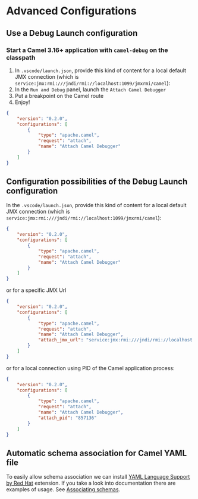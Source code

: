 # Advanced Configurations

## Use a Debug Launch configuration

### Start a Camel 3.16+ application with `camel-debug` on the classpath

1. In `.vscode/launch.json`, provide this kind of content for a local default JMX connection (which is `service:jmx:rmi:///jndi/rmi://localhost:1099/jmxrmi/camel`):
2. In the `Run and Debug` panel, launch the `Attach Camel Debugger`
3. Put a breakpoint on the Camel route
4. Enjoy!

```json
{   
    "version": "0.2.0",
    "configurations": [
        {
            "type": "apache.camel",
            "request": "attach",
            "name": "Attach Camel Debugger"
        }
    ]
}
```

## Configuration possibilities of the Debug Launch configuration

In the `.vscode/launch.json`, provide this kind of content for a local default JMX connection (which is `service:jmx:rmi:///jndi/rmi://localhost:1099/jmxrmi/camel`):

```json
{
    "version": "0.2.0",
    "configurations": [
        {
            "type": "apache.camel",
            "request": "attach",
            "name": "Attach Camel Debugger"
        }
    ]
}
```

or for a specific JMX Url

```json
{
    "version": "0.2.0",
    "configurations": [
        {
            "type": "apache.camel",
            "request": "attach",
            "name": "Attach Camel Debugger",
            "attach_jmx_url": "service:jmx:rmi:///jndi/rmi://localhost:1099/jmxrmi/camel"
        }
    ]
}
  ```

or for a local connection using PID of the Camel application process:

```json
{
    "version": "0.2.0",
    "configurations": [
        {
            "type": "apache.camel",
            "request": "attach",
            "name": "Attach Camel Debugger",
            "attach_pid": "857136"
        }
    ]
}
```

## Automatic schema association for Camel YAML file

To easily allow schema association we can install [YAML Language Support by Red Hat](https://marketplace.visualstudio.com/items?itemName=redhat.vscode-yaml) extension. If you take a look into documentation there are examples of usage. See [Associating schemas](https://github.com/redhat-developer/vscode-yaml?tab=readme-ov-file#associating-schemas).

